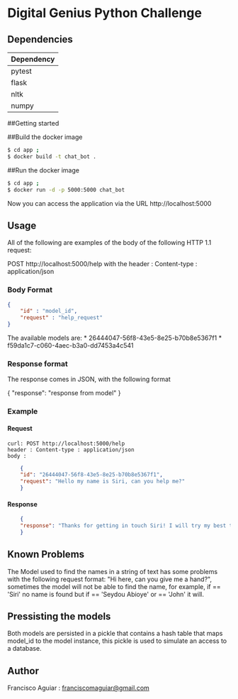 # Digital Genius Python Challenge

## Dependencies
Dependency |
------------- |
pytest |
flask | 
nltk |
numpy |

##Getting started

##Build the docker image
```sh
$ cd app ;
$ docker build -t chat_bot .
```
##Run the docker image
```sh
$ cd app ;
$ docker run -d -p 5000:5000 chat_bot
```
Now you can access the application via the URL http://localhost:5000

## Usage

All of the following are examples of the body of the following HTTP 1.1 request:

POST http://localhost:5000/help
with the header : Content-type : application/json

### Body Format
```json
{
    "id" : "model_id",
    "request" : "help_request"
}
```

The available models are:
    * 26444047-56f8-43e5-8e25-b70b8e5367f1
    * f59da1c7-c060-4aec-b3a0-dd7453a4c541


### Response format

The response comes in JSON, with the following format

{
    "response": "response from model"
}

### Example

#### Request
    curl: POST http://localhost:5000/help
    header : Content-type : application/json
    body : 
```json
    {
    "id": "26444047-56f8-43e5-8e25-b70b8e5367f1",
    "request": "Hello my name is Siri, can you help me?"
    }
```
#### Response

```json
    {
    "response": "Thanks for getting in touch Siri! I will try my best to help"
    }
```

## Known Problems

The Model used to find the names in a string of text has some problems with the following request format:
"Hi <NAME> here, can you give me a hand?", sometimes the model will not be able to find the name, for example, if
<NAME> == 'Siri' no name is found but if <NAME> == 'Seydou Abioye' or <NAME> == 'John' it will.

## Pressisting the models

Both models are persisted in a pickle that contains a hash table that maps model_id to the model instance, this pickle is used to simulate an access to a database.

## Author

Francisco Aguiar  : franciscomaguiar@gmail.com